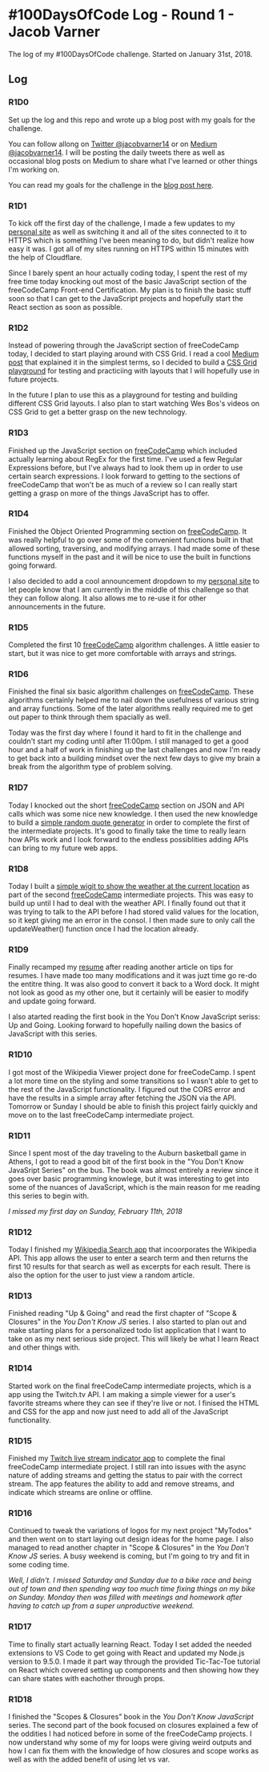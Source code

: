 # #100DaysOfCode Log - Round 1 - Jacob Varner

The log of my #100DaysOfCode challenge. Started on January 31st, 2018.

## Log

### R1D0
Set up the log and this repo and wrote up a blog post with my goals for the challenge.

You can follow allong on [Twitter @jacobvarner14](https://www.twitter.com/jacobvarner14) or on [Medium @jacobvarner14](https://www.medium.com/@jacobvarner14). I will be posting the daily tweets there as well as occasional blog posts on Medium to share what I've learned or other things I'm working on.

You can read my goals for the challenge in the [blog post here](https://medium.com/@jacobvarner14/my-goals-for-the-100daysofcode-challenge-3fbe15a1b977).

### R1D1
To kick off the first day of the challenge, I made a few updates to my [personal site](https://www.jacobvarner.com) as well as switching it and all of the sites connected to it to HTTPS which is something I've been meaning to do, but didn't realize how easy it was. I got all of my sites running on HTTPS within 15 minutes with the help of Cloudflare.

Since I barely spent an hour actually coding today, I spent the rest of my free time today knocking out most of the basic JavaScript section of the freeCodeCamp Front-end Certification. My plan is to finish the basic stuff soon so that I can get to the JavaScript projects and hopefully start the React section as soon as possible.

### R1D2
Instead of powering through the JavaScript section of freeCodeCamp today, I decided to start playing around with CSS Grid. I read a cool [Medium post](https://medium.freecodecamp.org/how-to-make-your-html-responsive-by-adding-a-single-line-of-css-2a62de81e431) that explained it in the simplest terms, so I decided to build a [CSS Grid playground](https://github.com/jacobvarner/css-grid-layouts) for testing and practiciing with layouts that I will hopefully use in future projects.

In the future I plan to use this as a playground for testing and building different CSS Grid layouts. I also plan to start watching Wes Bos's videos on CSS Grid to get a better grasp on the new technology.

### R1D3
Finished up the JavaScript section on [freeCodeCamp](https://www.freecodecamp.org) which included actually learning about RegEx for the first time. I've used a few Regular Expressions before, but I've always had to look them up in order to use certain search expressions. I look forward to getting to the sections of freeCodeCamp that won't be as much of a review so I can really start getting a grasp on more of the things JavaScript has to offer.

### R1D4
Finished the Object Oriented Programming section on [freeCodeCamp](https://www.freecodecamp.org). It was really helpful to go over some of the convenient functions built in that allowed sorting, traversing, and modifying arrays. I had made some of these functions myself in the past and it will be nice to use the built in functions going forward.

I also decided to add a cool announcement dropdown to my [personal site](https://www.jacobvarner.com) to let people know that I am currently in the middle of this challenge so that they can follow along. It also allows me to re-use it for other announcements in the future.

### R1D5
Completed the first 10 [freeCodeCamp](https://www.freecodecamp.org) algorithm challenges. A little easier to start, but it was nice to get more comfortable with arrays and strings.

### R1D6
Finished the final six basic algorithm challenges on [freeCodeCamp](https://www.freecodecamp.org). These algorithms certainly helped me to nail down the usefulness of various string and array functions. Some of the later algorithms really required me to get out paper to think through them spacially as well.

Today was the first day where I found it hard to fit in the challenge and couldn't start my coding until after 11:00pm. I still managed to get a good hour and a half of work in finishing up the last challenges and now I'm ready to get back into a building mindset over the next few days to give my brain a break from the algorithm type of problem solving.

### R1D7
Today I knocked out the short [freeCodeCamp](https://www.freecodecamp.org) section on JSON and API calls which was some nice new knowledge. I then used the new knowledge to build a [simple random quote generator](https://codepen.io/jacobvarner/pen/xYEJGg) in order to complete the first of the intermediate projects. It's good to finally take the time to really learn how APIs work and I look forward to the endless possiblities adding APIs can bring to my future web apps.

### R1D8
Today I built a [simple wigit to show the weather at the current location](https://codepen.io/jacobvarner/pen/eVByKV) as part of the second [freeCodeCamp](https://www.freecodecamp.org) intermediate projects. This was easy to build up until I had to deal with the weather API. I finally found out that it was trying to talk to the API before I had stored valid values for the location, so it kept giving me an error in the consol. I then made sure to only call the updateWeather() function once I had the location already.

### R1D9
Finally recamped my [resume](https://www.jacobvarner.com/resume.pdf) after reading another article on tips for resumes. I have made too many modifications and it was juzt time go re-do the entitre thing. It was also good to convert it back to a Word dock. It might not look as good as my other one, but it certainly will be easier to modify and update going forward.

I also atarted reading the first book in the You Don't Know JavaScript seriss: Up and Going. Looking forward to hopefully nailing down the basics of JavaScript with this series.

### R1D10
I got most of the Wikipedia Viewer project done for freeCodeCamp. I spent a lot more time on the styling and some transitions so I wasn't able to get to the rest of the JavaScript functionality. I figured out the CORS error and have the results in a simple array after fetching the JSON via the API. Tomorrow or Sunday I should be able to finish this project fairly quickly and move on to the last freeCodeCamp intermediate project.

### R1D11
Since I spent most of the day traveling to the Auburn basketball game in Athens, I got to read a good bit of the first book in the "You Don't Know JavaSript Series" on the bus. The book was almost entirely a review since it goes over basic programming knowlege, but it was interesting to get into some of the nuances of JavaScript, which is the main reason for me reading this series to begin with.

*I missed my first day on Sunday, February 11th, 2018*

### R1D12
Today I finished my [Wikipedia Search app](https://codepen.io/jacobvarner/pen/yvMovJ) that incoorporates the Wikipedia API. This app allows the user to enter a search term and then returns the first 10 results for that search as well as excerpts for each result. There is also the option for the user to just view a random article.

### R1D13
Finished reading "Up & Going" and read the first chapter of "Scope & Closures" in the *You Don't Know JS* series. I also started to plan out and make starting plans for a personalized todo list application that I want to take on as my next serious side project. This will likely be what I learn React and other things with.

### R1D14
Started work on the final freeCodeCamp intermediate projects, which is a app using the Twitch.tv API. I am making a simple viewer for a user's favorite streams where they can see if they're live or not. I finised the HTML and CSS for the app and now just need to add all of the JavaScript functionality.

### R1D15
Finished my [Twitch live stream indicator app](https://codepen.io/jacobvarner/pen/YerpRj) to complete the final freeCodeCamp intermediate project. I still ran into issues with the async nature of adding streams and getting the status to pair with the correct stream. The app features the ability to add and remove streams, and indicate which streams are online or offline.

### R1D16
Continued to tweak the variations of logos for my next project "MyTodos" and then went on to start laying out design ideas for the home page. I also managed to read another chapter in "Scope & Closures" in the *You Don't Know JS* series. A busy weekend is coming, but I'm going to try and fit in some coding time.

*Well, I didn't. I missed Saturday and Sunday due to a bike race and being out of town and then spending way too much time fixing things on my bike on Sunday. Monday then was filled with meetings and homework after having to catch up from a super unproductive weekend.*

### R1D17
Time to finally start actually learning React. Today I set added the needed extensions to VS Code to get going with React and updated my Node.js version to 9.5.0. I made it part way through the provided Tic-Tac-Toe tutorial on React which covered setting up components and then showing how they can share states with eachother through props.

### R1D18
I finished the "Scopes & Closures" book in the *You Don't Know JavaScript* series. The second part of the book focused on closures explained a few of the oddities I had noticed before in some of the freeCodeCamp projects. I now understand why some of my for loops were giving weird outputs and how I can fix them with the knowledge of how closures and scope works as well as with the added benefit of using let vs var.
